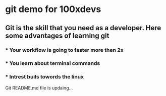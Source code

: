 # git demo for 100xdevs

## Git is the skill that you need as a developer. Here some advantages of learning git

### \* Your workflow is going to faster more then 2x

### \* You learn about terminal commands

### \* Intrest buils towords the linux

Git README.md file is updaing...

